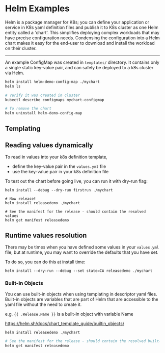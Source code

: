 # Helm Examples

Helm is a package manager for K8s; you can define your
application or service in K8s yaml definition files and publish it to K8s cluster as one Helm entity
called a 'chart'. This simplifies deploying complex
workloads that may have precise configuration needs.
Condensing the configuration into a Helm chart makes it
easy for the end-user to download and install the workload
on their cluster.

---

An example ConfigMap was created in `templates/` directory.
It contains only a single static key-value pair, and can
safely be deployed to a k8s cluster via Helm.

```bash
helm install helm-demo-config-map ./mychart
helm ls

# Verify it was created in cluster
kubectl describe configmaps mychart-configmap

# To remove the chart
helm uninstall helm-demo-config-map
```

## Templating

## Reading values dynamically

To read in values into your k8s definition template, 

- define the key-value pair in the `values.yml` file
- use the key-value pair in your k8s definition file

To test out the chart before going live, you can run it with dry-run
flag:

```shell
helm install --debug --dry-run firstrun ./mychart

# Now release!
helm install releasedemo ./mychart

# See the manifest for the release - should contain the resolved values
helm get manifest releasedemo
```

## Runtime values resolution

There may be times when you have defined some values in your `values.yml`
file, but at runtime, you may want to override the defaults that you have set.

To do so, you can do this at install time:

```shell
helm install --dry-run --debug --set state=CA releasedemo ./mychart
```

### Built-in Objects

You can use built-in objects when using templating
in descriptor yaml files. Built-in objects are 
variables that are part of Helm that are accessible
to the yaml file without the need to create it.

e.g. `{{ .Release.Name }}` is a built-in object with variable Name

https://helm.sh/docs/chart_template_guide/builtin_objects/

```bash
helm install releasedemo ./mychart

# See the manifest for the release - should contain the resolved built-in
helm get manifest releasedemo
```